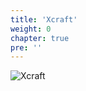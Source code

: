 ```yaml
---
title: 'Xcraft'
weight: 0
chapter: true
pre: ''
---
```


![Xcraft](/img/x-logo.png?width=600px&lightbox=false)
